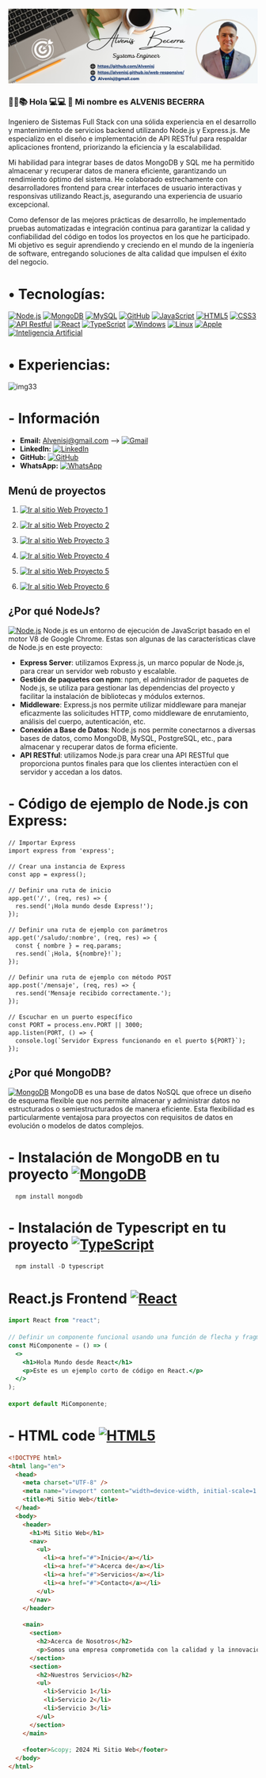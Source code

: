 [![perfil](imgPortafolio/img-perfil-alvenis.png)](imgPortafolio/img-perfil-alvenis.png)

### **👋🌐📚 Hola 💻💻 👋 Mi nombre es ALVENIS BECERRA**

Ingeniero de Sistemas Full Stack con una sólida experiencia en el desarrollo y mantenimiento de servicios backend utilizando Node.js y Express.js. Me especializo en el diseño e implementación de API RESTful para respaldar aplicaciones frontend, priorizando la eficiencia y la escalabilidad.

Mi habilidad para integrar bases de datos MongoDB y SQL me ha permitido almacenar y recuperar datos de manera eficiente, garantizando un rendimiento óptimo del sistema. He colaborado estrechamente con desarrolladores frontend para crear interfaces de usuario interactivas y responsivas utilizando React.js, asegurando una experiencia de usuario excepcional.

Como defensor de las mejores prácticas de desarrollo, he implementado pruebas automatizadas e integración continua para garantizar la calidad y confiabilidad del código en todos los proyectos en los que he participado. Mi objetivo es seguir aprendiendo y creciendo en el mundo de la ingeniería de software, entregando soluciones de alta calidad que impulsen el éxito del negocio. <br/>

# &bull; **Tecnologías:**

[![Node.js](https://img.shields.io/badge/Node.js-43853D?style=for-the-badge&logo=node.js&logoColor=white&labelColor=101010)](https://nodejs.org/)
[![MongoDB](https://img.shields.io/badge/MongoDB-47A248?style=for-the-badge&logo=mongodb&logoColor=white&labelColor=101010)](https://www.mongodb.com/)
[![MySQL](https://img.shields.io/badge/MySQL-4479A1?style=for-the-badge&logo=mysql&logoColor=white&labelColor=101010)](https://www.mysql.com/)
[![GitHub](https://img.shields.io/badge/GitHub-181717?style=for-the-badge&logo=github&logoColor=white&labelColor=101010)](https://github.com/Alvenisj)
[![JavaScript](https://img.shields.io/badge/JavaScript-F7DF1E?style=for-the-badge&logo=javascript&logoColor=black&labelColor=101010)](https://developer.mozilla.org/en-US/docs/Web/JavaScript)
[![HTML5](https://img.shields.io/badge/HTML5-E34F26?style=for-the-badge&logo=html5&logoColor=white&labelColor=101010)](https://developer.mozilla.org/en-US/docs/Web/HTML)
[![CSS3](https://img.shields.io/badge/CSS3-1572B6?style=for-the-badge&logo=css3&logoColor=white&labelColor=101010)](https://developer.mozilla.org/en-US/docs/Web/CSS)
[![API Restful](https://img.shields.io/badge/API%20Restful-2F2625?style=for-the-badge&logo=rest&logoColor=white&labelColor=101010)](https://restfulapi.net/)
[![React](https://img.shields.io/badge/React-61DAFB?style=for-the-badge&logo=react&logoColor=black&labelColor=101010)](https://reactjs.org/)
[![TypeScript](https://img.shields.io/badge/TypeScript-3178C6?style=for-the-badge&logo=typescript&logoColor=white&labelColor=101010)](https://www.typescriptlang.org/)
[![Windows](https://img.shields.io/badge/Windows-0078D6?style=for-the-badge&logo=windows&logoColor=white&labelColor=101010)](https://www.microsoft.com/en-us/windows)
[![Linux](https://img.shields.io/badge/Linux-FCC624?style=for-the-badge&logo=linux&logoColor=black&labelColor=101010)](https://www.linux.org/)
[![Apple](https://img.shields.io/badge/Apple-999999?style=for-the-badge&logo=apple&logoColor=white&labelColor=101010)](https://www.apple.com/)
[![Inteligencia Artificial](https://img.shields.io/badge/Inteligencia_Artificial-FF5733?style=for-the-badge&logo=ai&logoColor=white&labelColor=101010)](https://en.wikipedia.org/wiki/Artificial_intelligence)

# &bull; **Experiencias:**

![img33](https://github.com/Alvenisj/Alvenisj/assets/58892711/9c7f2e37-80a2-4be2-8aca-2cd214f9169f)

# - **Información**

- **Email:** Alvenisj@gmail.com --> [![Gmail](https://img.shields.io/badge/Gmail-D14836?style=for-the-badge&logo=gmail&logoColor=white&labelColor=101010)](mailto:Alvenisj@gmail.com)
- **LinkedIn:** [![LinkedIn](https://img.shields.io/badge/LinkedIn-0077B5?style=for-the-badge&logo=linkedin&logoColor=white&labelColor=101010)](https://www.linkedin.com/in/alvenis-becerra-ingenieria-sistemas)
- **GitHub:** [![GitHub](https://img.shields.io/badge/GitHub-181717?style=for-the-badge&logo=github&logoColor=white&labelColor=101010)](https://github.com/Alvenisj)
- **WhatsApp:** [![WhatsApp](https://img.shields.io/badge/WhatsApp-25D366?style=for-the-badge&logo=whatsapp&logoColor=white&labelColor=101010)](https://wa.me/573232914082)

## Menú de proyectos

1. [![Ir al sitio Web Proyecto 1](https://img.shields.io/badge/Sitio%20Web-Proyecto%201-blue)](https://lissethvieraterapeutaocupacional.up.railway.app/)

2. [![Ir al sitio Web Proyecto 2](https://img.shields.io/badge/Sitio%20Web-Proyecto%202-green)](https://alvenisj.github.io/app-genalcaWeb/)

3. [![Ir al sitio Web Proyecto 3](https://img.shields.io/badge/Sitio%20Web-Proyecto%203-yellow)](https://alvenisj.github.io/app-paginationJs/)

4. [![Ir al sitio Web Proyecto 4](https://img.shields.io/badge/Sitio%20Web-Proyecto%204-orange)](https://alvenisj.github.io/app-ventanaModalJavascript/)

5. [![Ir al sitio Web Proyecto 5](https://img.shields.io/badge/Sitio%20Web-Proyecto%205-red)](https://alvenisj.github.io/formularioEnvioEmailJavascript/)

6. [![Ir al sitio Web Proyecto 6](https://img.shields.io/badge/Sitio%20Web-Proyecto%206-purple)](https://alvenisj.github.io/app-dinamicMenuWeb/)

## ¿Por qué NodeJs?

[![Node.js](https://img.shields.io/badge/Node.js-43853D?style=for-the-badge&logo=node.js&logoColor=white&labelColor=101010)](https://nodejs.org/)
Node.js es un entorno de ejecución de JavaScript basado en el motor V8 de Google Chrome. Estas son algunas de las características clave de Node.js en este proyecto:

- **Express Server**: utilizamos Express.js, un marco popular de Node.js, para crear un servidor web robusto y escalable.
- **Gestión de paquetes con npm**: npm, el administrador de paquetes de Node.js, se utiliza para gestionar las dependencias del proyecto y facilitar la instalación de bibliotecas y módulos externos.
- **Middleware**: Express.js nos permite utilizar middleware para manejar eficazmente las solicitudes HTTP, como middleware de enrutamiento, análisis del cuerpo, autenticación, etc.
- **Conexión a Base de Datos**: Node.js nos permite conectarnos a diversas bases de datos, como MongoDB, MySQL, PostgreSQL, etc., para almacenar y recuperar datos de forma eficiente.
- **API RESTful**: utilizamos Node.js para crear una API RESTful que proporciona puntos finales para que los clientes interactúen con el servidor y accedan a los datos.

# - **Código de ejemplo de Node.js con Express:**

```Node Js
// Importar Express
import express from 'express';

// Crear una instancia de Express
const app = express();

// Definir una ruta de inicio
app.get('/', (req, res) => {
  res.send('¡Hola mundo desde Express!');
});

// Definir una ruta de ejemplo con parámetros
app.get('/saludo/:nombre', (req, res) => {
  const { nombre } = req.params;
  res.send(`¡Hola, ${nombre}!`);
});

// Definir una ruta de ejemplo con método POST
app.post('/mensaje', (req, res) => {
  res.send('Mensaje recibido correctamente.');
});

// Escuchar en un puerto específico
const PORT = process.env.PORT || 3000;
app.listen(PORT, () => {
  console.log(`Servidor Express funcionando en el puerto ${PORT}`);
});

```

## ¿Por qué MongoDB?

[![MongoDB](https://img.shields.io/badge/MongoDB-47A248?style=for-the-badge&logo=mongodb&logoColor=white&labelColor=101010)]()
MongoDB es una base de datos NoSQL que ofrece un diseño de esquema flexible que nos permite almacenar y administrar datos no estructurados o semiestructurados de manera eficiente. Esta flexibilidad es particularmente ventajosa para proyectos con requisitos de datos en evolución o modelos de datos complejos.

# - **Instalación de MongoDB en tu proyecto** [![MongoDB](https://img.shields.io/badge/MongoDB-47A248?style=for-the-badge&logo=mongodb&logoColor=white&labelColor=101010)]()

```mongoDB
  npm install mongodb
```

# - **Instalación de Typescript en tu proyecto** [![TypeScript](https://img.shields.io/badge/TypeScript-3178C6?style=for-the-badge&logo=typescript&logoColor=white&labelColor=101010)](https://www.typescriptlang.org/)

```Typescript
  npm install -D typescript
```

# React.js Frontend [![React](https://img.shields.io/badge/React-61DAFB?style=for-the-badge&logo=react&logoColor=black&labelColor=101010)](https://reactjs.org/)

```jsx
import React from "react";

// Definir un componente funcional usando una función de flecha y fragmentos
const MiComponente = () => (
  <>
    <h1>Hola Mundo desde React</h1>
    <p>Este es un ejemplo corto de código en React.</p>
  </>
);

export default MiComponente;
```

# - **HTML code** [![HTML5](https://img.shields.io/badge/HTML5-E34F26?style=for-the-badge&logo=html5&logoColor=white&labelColor=101010)](https://developer.mozilla.org/en-US/docs/Web/HTML)

```html
<!DOCTYPE html>
<html lang="en">
  <head>
    <meta charset="UTF-8" />
    <meta name="viewport" content="width=device-width, initial-scale=1.0" />
    <title>Mi Sitio Web</title>
  </head>
  <body>
    <header>
      <h1>Mi Sitio Web</h1>
      <nav>
        <ul>
          <li><a href="#">Inicio</a></li>
          <li><a href="#">Acerca de</a></li>
          <li><a href="#">Servicios</a></li>
          <li><a href="#">Contacto</a></li>
        </ul>
      </nav>
    </header>

    <main>
      <section>
        <h2>Acerca de Nosotros</h2>
        <p>Somos una empresa comprometida con la calidad y la innovación...</p>
      </section>
      <section>
        <h2>Nuestros Servicios</h2>
        <ul>
          <li>Servicio 1</li>
          <li>Servicio 2</li>
          <li>Servicio 3</li>
        </ul>
      </section>
    </main>

    <footer>&copy; 2024 Mi Sitio Web</footer>
  </body>
</html>
```
